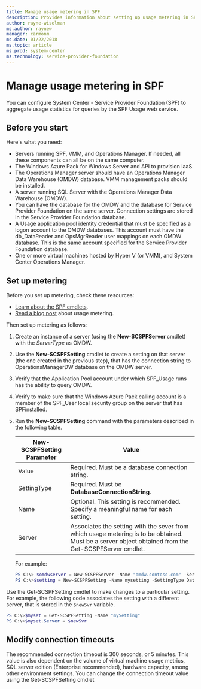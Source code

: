 ```yaml
---
title: Manage usage metering in SPF
description: Provides information about setting up usage metering in SPF
author: rayne-wiselman
ms.author: raynew
manager: carmonm
ms.date: 01/22/2018
ms.topic: article
ms.prod: system-center
ms.technology: service-provider-foundation
---
```


# Manage usage metering in SPF


You can configure System Center - Service Provider Foundation (SPF) to aggregate usage statistics for queries by the SPF Usage web service.

## Before you start

Here's what you need:

- Servers running SPF, VMM, and Operations Manager. If needed, all these components can all be on the same computer.
- The Windows Azure Pack for Windows Server and API to provision IaaS.
- The Operations Manager server should have an Operations Manager Data Warehouse \(OMDW\) database. VMM management packs should be installed.
- A server running SQL Server with the Operations Manager Data Warehouse (OMDW).
- You can have the database for the OMDW and the database for Service Provider Foundation on the same server. Connection settings are stored in the Service Provider Foundation database.
- A Usage application pool identity credential that must be specified as a logon account to the OMDW databases. This account must have the db_DataReader and OpsMgrReader user mappings on each OMDW database. This is the same account specified for the Service Provider Foundation database.
- One or more virtual machines hosted by Hyper V (or VMM), and System Center Operations Manager.

## Set up metering

Before you set up metering, check these resources:

- [Learn about the SPF cmdlets](https://docs.microsoft.com/powershell/module/spfadmin/set-scspftenant?view=systemcenter-ps-2016).
- [Read a blog post](https://blogs.technet.com/b/privatecloud/archive/2013/10/01/configuring-spf-and-windows-azure-pack-for-iaas-usage-and-metering.aspx) about usage metering.

Then set up metering as follows:

1. Create an instance of a server \(using the **New\-SCSPFServer** cmdlet\) with the *ServerType* as OMDW.
2. Use the **New\-SCSPFSetting** cmdlet to create a setting on that server \(the one created in the previous step\), that has the connection string to OperationsManagerDW database on the OMDW server.
3. Verify that the Application Pool account under which SPF\_Usage runs has the ability to query OMDW.
4. Verify to make sure that the Windows Azure Pack calling account is a member of the SPF\_User local security group on the server that has SPFinstalled.
5. Run the **New\-SCSPFSetting** command with the parameters described in the following table.  

    |New\-SCSPFSetting Parameter|Value|  
    |-------------------------------|---------|  
    |Value|Required. Must be a database connection string.|  
    |SettingType|Required. Must be **DatabaseConnectionString**.|  
    |Name|Optional. This setting is recommended. Specify a meaningful name for each setting.|  
    |Server|Associates the setting with the sever from which usage metering is to be obtained. Must be a server object obtained from the Get\-SCSPFServer cmdlet.|  

    For example:  

    ```powershell  
    PS C:\> $omdwserver = New-SCSPFServer -Name "omdw.contoso.com" -ServerType OMDW  
    PS C:\>$setting = New-SCSPFSetting -Name mysetting -SettingType DatabaseConnectionString -Value "Server=myomdwserver\myomdwinstance;Database=OperationsManagerDW;Trusted_Connection=True;Connect Timeout=300" -Server $omdwserver  

    ```  
Use the Get\-SCSPFSetting cmdlet to make changes to a particular setting. For example, the following code associates the setting with a different server, that is stored in the `$newSvr` variable.  

```powershell  
PS C:\>$myset = Get-SCSPFSetting -Name "mySetting"  
PS C:\>$myset.Server = $newSvr  

```  

## Modify connection timeouts

The recommended connection timeout is 300 seconds, or 5 minutes. This value is also dependent on the volume of virtual machine usage metrics, SQL server edition (Enterprise recommended), hardware capacity, among other environment settings. You can change the connection timeout value using the Get-SCSPFSetting cmdlet
